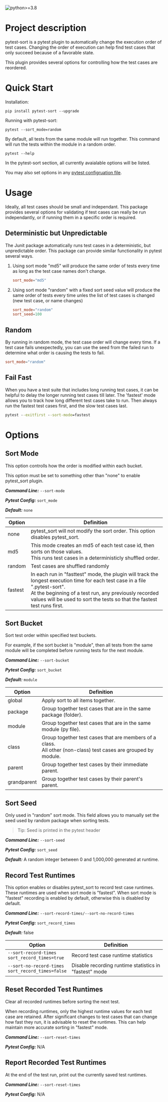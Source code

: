 ![python>=3.8](https://img.shields.io/badge/python->=3.8-blue)

# Project description

pytest-sort is a pytest plugin to automatically change the execution order of test cases.  Changing the order of execution can help find test cases that only succeed because of a favorable state.

This plugin provides several options for controlling how the test cases are reordered.

# Quick Start

Installation:

```
pip install pytest-sort --upgrade
```

Running with pytest-sort:

```
pytest --sort_mode=random
```

By default, all tests from the same module will run together.  This command will run the tests within the module in a random order.

```
pytest --help
```

In the pytest-sort section, all currently avaialable options will be listed.

You may also set options in any [pytest configruation file](https://docs.pytest.org/en/stable/reference/customize.html).

# Usage

Ideally, all test cases should be small and independant.  This package provides several options for validating if test cases can really be run independantly, or if running them in a specific order is required.

## Deterministic but Unpredictable

The Junit package automatically runs test cases in a deterministic, but unpredictable order.  This package can provide similar functionality in pytest several ways.

1. Using sort mode "md5" will produce the same order of tests every time as long as the test case names don't change.
   ```toml
   sort_mode="md5"
   ```
2. Using sort mode "random" with a fixed sort seed value will produce the same order of tests every time unles the list of test cases is changed (new test case, or name changes)
   ```toml
   sort_mode="random"
   sort_seed=100
   ```

## Random

By running in random mode, the test case order will change every time. If a test case fails unexpectedly, you can use the seed from the failed run to determine what order is causing the tests to fail.

```toml
sort_mode="random"
```

## Fail Fast

When you have a test suite that includes long running test cases, it can be helpful to delay the longer running test cases till later.  The 'fastest' mode allows you to track how long different test cases take to run.  Then always run the fastest test cases first, and the slow test cases last.
```cmd
pytest --exitfirst --sort-mode=fastest
```


# Options

## Sort Mode

This option controlls how the order is modified within each bucket.

This option must be set to something other than "none" to enable pytest_sort plugin.

***Command Line:*** `--sort-mode`

***Pytest Config:*** `sort_mode`

***Default:*** `none`

| Option | Definition | 
| --- | --- |
| none | pytest_sort will not modify the sort order.  This option disables pytest_sort. |
| md5 | This mode creates an md5 of each test case id, then sorts on those values.  <br> This runs test cases in a deterministicly shuffled order. |
| random | Test cases are shuffled randomly |
| fastest | In each run in "fasttest" mode, the plugin will track the longest execution time for each test case in a file ".pytest-sort".  <br> At the beginning of a test run, any previously recorded values will be used to sort the tests so that the fastest test runs first.

## Sort Bucket

Sort test order within specified test buckets.

For example, if the sort bucket is "module", then all tests from the same module will be completed before running tests for the next module.

***Command Line:*** `--sort-bucket`

***Pytest Config:*** `sort_bucket`

***Default:*** `module`

| Option | Definition | 
| --- | --- |
| global | Apply sort to all items together. |
| package | Group together test cases that are in the same package (folder). |
| module | Group together test cases that are in the same module (py file). |
| class | Group together test cases that are members of a class.  <br>All other (non-class) test cases are grouped by module. |
| parent | Group together test cases by their immediate parent. |
| grandparent | Group together test cases by their parent's parent. |

## Sort Seed

Only used in "random" sort mode.  This field allows you to manually set the seed used by random package when sorting tests.

> Tip: Seed is printed in the pytest header

***Command Line:*** `--sort-seed`

***Pytest Config:*** `sort_seed`

***Default:*** A random integer between 0 and 1,000,000 generated at runtime.

## Record Test Runtimes

This option enables or disables pytest_sort to record test case runtimes.  These runtimes are used when sort mode is "fastest".  When sort mode is "fastest" recording is enabled by default, otherwise this is disabled by default.

***Command Line:*** `--sort-record-times/--sort-no-record-times`

***Pytest Config:*** `sort_record_times`

***Default:*** false 

| Option | Definition |
| --- | --- |
| `--sort-record-times`<br>`sort_record_times=true` | Record test case runtime statistics |
| `--sort-no-record-times`<br>`sort_record_times=false` | Disable recording runtime statistics in "fastest" mode |

## Reset Recorded Test Runtimes

Clear all recorded runtimes before sorting the next test.

When recording runtimes, only the highest runtime values for each test case are retained.  After significant changes to test cases that can change how fast they run, it is advisable to reset the runtimes.  This can help maintain more accurate sorting in "fastest" mode.

***Command Line:*** `--sort-reset-times`

***Pytest Config:*** N/A

## Report Recorded Test Runtimes

At the end of the test run, print out the currently saved test runtimes.

***Command Line:*** `--sort-reset-times`

***Pytest Config:*** N/A
